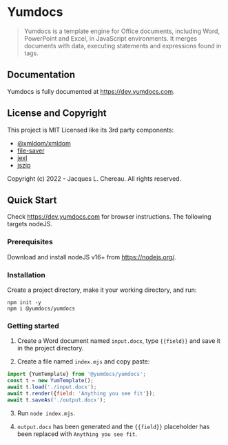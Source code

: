 # Yumdocs

> Yumdocs is a template engine for Office documents, including Word, PowerPoint and Excel, in JavaScript environments.
> It merges documents with data, executing statements and expressions found in tags.

## Documentation

Yumdocs is fully documented at https://dev.yumdocs.com.

## License and Copyright

This project is MIT Licensed like its 3rd party components:

- [@xmldom/xmldom](https://github.com/xmldom/xmldom/blob/master/LICENSE)
- [file-saver](https://github.com/eligrey/FileSaver.js/blob/master/LICENSE.md)
- [jexl](https://github.com/TomFrost/Jexl/blob/master/LICENSE.txt)
- [jszip](https://github.com/Stuk/jszip/blob/main/LICENSE.markdown)

Copyright (c) 2022 - Jacques L. Chereau. All rights reserved.

## Quick Start

Check https://dev.yumdocs.com for browser instructions. The following targets nodeJS.

### Prerequisites

Download and install nodeJS v16+ from https://nodejs.org/.

### Installation

Create a project directory, make it your working directory, and run:

```shell
npm init -y
npm i @yumdocs/yumdocs
```

### Getting started

1) Create a Word document named `input.docx`, type `{{field}}` and save it in the project directory.

2) Create a file named `index.mjs` and copy paste:

```js
import {YumTemplate} from '@yumdocs/yumdocs';
const t = new YumTemplate();
await t.load('./input.docx');
await t.render({field: 'Anything you see fit'});
await t.saveAs('./output.docx');
```

3) Run `node index.mjs`.

4) `output.docx` has been generated and the `{{field}}` placeholder has been replaced with `Anything you see fit`.